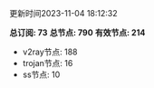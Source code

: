 更新时间2023-11-04 18:12:32

**总订阅: 73**
**总节点: 790**
**有效节点: 214**
- v2ray节点: 188
- trojan节点: 16
- ss节点: 10
